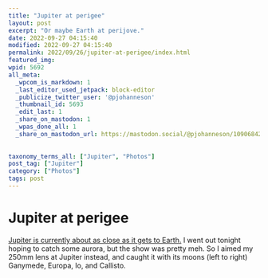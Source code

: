 ```yaml
---
title: "Jupiter at perigee"
layout: post
excerpt: "Or maybe Earth at perijove."
date: 2022-09-27 04:15:40
modified: 2022-09-27 04:15:40
permalink: 2022/09/26/jupiter-at-perigee/index.html
featured_img: 
wpid: 5692
all_meta: 
  _wpcom_is_markdown: 1
  _last_editor_used_jetpack: block-editor
  _publicize_twitter_user: '@pjohanneson'
  _thumbnail_id: 5693
  _edit_last: 1
  _share_on_mastodon: 1
  _wpas_done_all: 1
  _share_on_mastodon_url: https://mastodon.social/@pjohanneson/109068428457770634
  
  
taxonomy_terms_all: ["Jupiter", "Photos"]
post_tag: ["Jupiter"]
category: ["Photos"]
tags: post
---
```


# Jupiter at perigee

[Jupiter is currently about as close as it gets to Earth.](https://www.scientificamerican.com/article/see-jupiter-shine-during-its-closest-approach-to-earth-since-1963/) I went out tonight hoping to catch some aurora, but the show was pretty meh. So I aimed my 250mm lens at Jupiter instead, and caught it with its moons (left to right) Ganymede, Europa, Io, and Callisto.